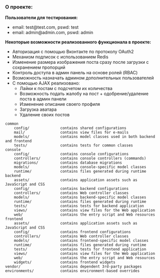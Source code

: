  <h3>О проекте:</h3>
                
<b>Пользователи для тестирования:</b>
<ul>
    <li>email: test@test.com, pswd: test</li>
    <li>email: admin@admin.com, pswd: admin</li>
</ul>

<b>Некоторые возможности реализованного функционала в проекте:</b>
<ul>
    <li>Авторизация с помощью Вконтакте по протоколу OAuth2</li>
    <li>Механизм подписок с использованием Redis</li>
    <li>Изменение размера изображения поста сразу после загрузки с сохранением пропорций</li>
    <li>Контроль доступа в админ панель на основе ролей (RBAC)</li>
    <li>Возможность назначать админом дополнительных пользователей</li>
    <li>
        С помощью AJAX реализовано:
        <ul>
            <li>Лайки к постам с подсчетом их количества</li>
            <li>Возможность подать жалобу на пост + одобрение/удаление поста в админ панели</li>
            <li>Изменение описание своего профиля</li>
            <li>Загрузка аватара</li>
            <li>Удаление своих постов</li>
        </ul>
    </li>
</ul>
                

```
common
    config/              contains shared configurations
    mail/                contains view files for e-mails
    models/              contains model classes used in both backend and frontend
    tests/               contains tests for common classes    
console
    config/              contains console configurations
    controllers/         contains console controllers (commands)
    migrations/          contains database migrations
    models/              contains console-specific model classes
    runtime/             contains files generated during runtime
backend
    assets/              contains application assets such as JavaScript and CSS
    config/              contains backend configurations
    controllers/         contains Web controller classes
    models/              contains backend-specific model classes
    runtime/             contains files generated during runtime
    tests/               contains tests for backend application    
    views/               contains view files for the Web application
    web/                 contains the entry script and Web resources
frontend
    assets/              contains application assets such as JavaScript and CSS
    config/              contains frontend configurations
    controllers/         contains Web controller classes
    models/              contains frontend-specific model classes
    runtime/             contains files generated during runtime
    tests/               contains tests for frontend application
    views/               contains view files for the Web application
    web/                 contains the entry script and Web resources
    widgets/             contains frontend widgets
vendor/                  contains dependent 3rd-party packages
environments/            contains environment-based overrides
```

